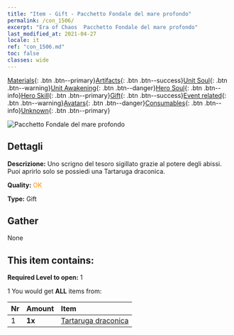 ```yaml
---
title: "Item - Gift - Pacchetto Fondale del mare profondo"
permalink: /con_1506/
excerpt: "Era of Chaos  Pacchetto Fondale del mare profondo"
last_modified_at: 2021-04-27
locale: it
ref: "con_1506.md"
toc: false
classes: wide
---
```

 [Materials](/ItemsIT/){: .btn .btn--primary}[Artifacts](/ItemsIT/Artifacts/){: .btn .btn--success}[Unit Soul](/ItemsIT/UnitSoul/){: .btn .btn--warning}[Unit Awakening](/ItemsIT/UnitAwakening/){: .btn .btn--danger}[Hero Soul](/ItemsIT/HeroSoul/){: .btn .btn--info}[Hero Skill](/ItemsIT/HeroSkill/){: .btn .btn--primary}[Gift](/ItemsIT/Gift/){: .btn .btn--success}[Event related](/ItemsIT/Events/){: .btn .btn--warning}[Avatars](/ItemsIT/Avatars/){: .btn .btn--danger}[Consumables](/ItemsIT/Consumables/){: .btn .btn--info}[Unknown](/ItemsIT/Unknown/){: .btn .btn--primary}

 ![Pacchetto Fondale del mare profondo](/images/t/i_907120.png)

## Dettagli
 **Descrizione:** Uno scrigno del tesoro sigillato grazie al potere degli abissi. Puoi aprirlo solo se possiedi una Tartaruga draconica.

 **Quality:** <span style="color: #FF8C00">OK</span>

 **Type:** Gift

## Gather

  None

## This item contains:

 **Required Level to open:** 1

 1 You would get **ALL** items  from:

  | Nr | Amount |     Item    |
  |:---|:-------|:------------|
  | 1 |  **1x** | [Tartaruga draconica](/ItemsIT/unt_278/) |  | 
